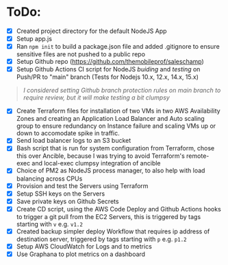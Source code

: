 # ToDo:
- [x]  Created project directory for the default NodeJS App 
- [x]  Setup app.js
- [x]  Ran `npm init` to build a package.json file and added .gitignore to ensure sensitive files are not pushed to a public repo
- [x]  Setup Github repo (https://github.com/themobileprof/saleschamp)
- [x]  Setup Github Actions CI script for NodeJS *buiding* and *testing* on Push/PR to "main" branch (Tests for Nodejs 10.x, 12.x, 14.x, 15.x)
> *I considered setting Github branch protection rules on main branch to require review, but it will make testing a bit clumpsy*
- [x]  Create Terraform files for installation of two VMs in two AWS Availability Zones and creating an Application Load Balancer and Auto scaling group to ensure redundancy on Instance failure and scaling VMs up or down to accomodate spike in traffic.
- [x]  Send load balancer logs to an S3 bucket
- [x]  Bash script that is run for system configuration from Terraform, chose this over Ancible, because I was trying to avoid Terraform's remote-exec and local-exec clumpsy integration of ancible
- [x]  Choice of PM2 as NodeJS process manager, to also help with load balancing across CPUs
- [x]  Provision and test the Servers using Terraform
- [x]  Setup SSH keys on the Servers
- [x]  Save private keys on Github Secrets
- [x] Create CD script, using the AWS Code Deploy and Github Actions hooks to trigger a git pull from the EC2 Servers, this is triggered by tags starting with `v` e.g. `v1.2`
- [x] Created backup simpler deploy Workflow that requires ip address of destination server, triggered by tags starting with `p` e.g. `p1.2`
- [X] Setup AWS CloudWatch for Logs and to metrics
- [x] Use Graphana to plot metrics on a dashboard
